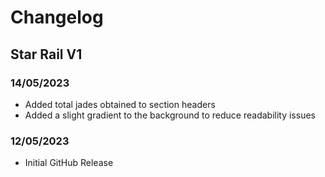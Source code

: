# Changelog

## Star Rail V1

### 14/05/2023
* Added total jades obtained to section headers
* Added a slight gradient to the background to reduce readability issues

### 12/05/2023
* Initial GitHub Release

